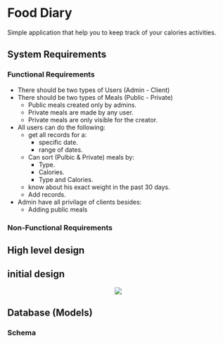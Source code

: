 # Food Diary #
Simple application that help you to keep track of your calories activities.

## System Requirements ##
### Functional Requirements ###
+ There should be two types of Users (Admin - Client)
+ There should be two types of Meals (Public - Private)
  + Public meals created only by admins.
  + Private meals are made by any user.
  + Private meals are only visible for the creator.
+ All users can do the following:
  + get all records for a:
    + specific date.
    + range of dates.
  + Can sort (Pulbic & Private) meals by:
    + Type.
    + Calories.
    + Type and Calories.
  + know about his exact weight in the past 30 days.
  + Add records.
+ Admin have all privilage of clients besides:
  + Adding public meals

### Non-Functional Requirements ###


## High level design ##
## initial design ##
<p align="center" width="100%">
    <img src= "https://github.com/SmallCat3699/Projects/blob/master/Food%20Diary/Documentation/High-Level-Design/highLevelDesign.png"> 
</p>

## Database (Models) ##
### Schema ###
<p align="center" width="100%">
    <img src= "https://github.com/SmallCat3699/Projects/blob/master/Food%20Diary/Documentation/Database/Schema.svg> 
</p>
